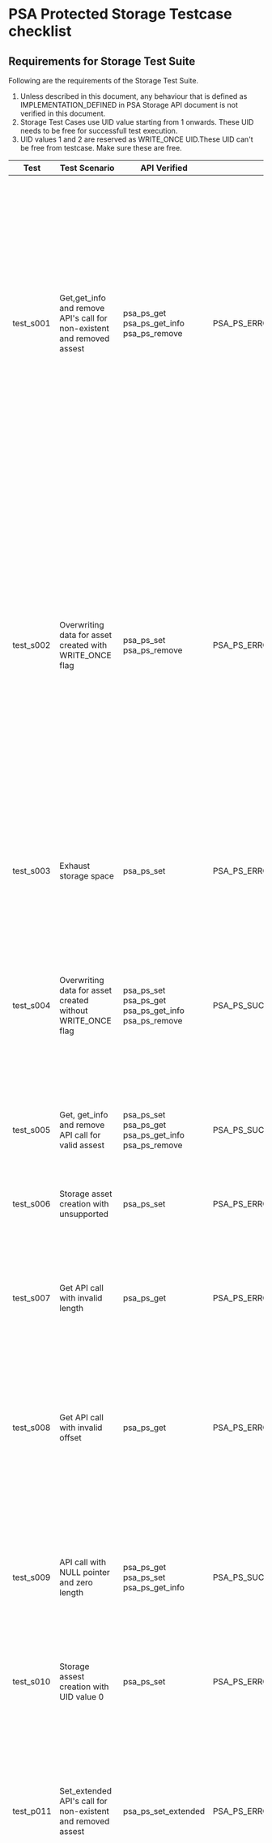 # PSA Protected Storage Testcase checklist

## Requirements for Storage Test Suite

Following are the requirements of the Storage Test Suite. <br />

1. Unless described in this document, any behaviour that is defined as IMPLEMENTATION_DEFINED in PSA Storage API document is not verified in this document.<br />
2. Storage Test Cases use UID value starting from 1 onwards. These UID needs to be free for successfull test execution.<br />
3. UID values 1 and 2 are reserved as WRITE_ONCE UID.These UID can't be free from testcase. Make sure these are free.<br />


| Test      | Test Scenario                                 | API Verified    | Return Value                                                                 | Test Algorithm                                                                                                                                                                                                                                                                                                                                                                                                                                                                                                                                                                                                                                                                                                                                                                                                                                                                                                     | UID Usage                                                                                                                                                                                        |
|-----------|--------------------------------------|------------------------------------------------------------------------------|--------------------------------------------------------------------------------------------------------------------------------------------------------------------------------------------------------------------------------------------------------------------------------------------------------------------------------------------------------------------------------------------------------------------------------------------------------------------------------------------------------------------------------------------------------------------------------------------------------------------------------------------------------------------------------------------------------------------------------------------------------------------------------------------------------------------------------------------------------------------------------------------------------------------|--------------------------------------------------------------------------|-----------------------------------------------------------------------------------------------------------------------|
| test_s001 |  Get,get_info and remove API's call for <br /> non-existent and removed assest             | psa_ps_get<br />psa_ps_get_info <br />psa_ps_remove<br /> |PSA_PS_ERROR_UID_NOT_FOUND                | 1. Call get API with UID for which no UID/Data pair is created.<br />2. Call get_info API for which no UID/Data pair is created.<br />3. Call remove API for which no UID/Data pair is created.<br />4. Set valid  UID/Data pair with uid1.<br />5. Set one more set of UID/Data pair, with different uid, than previous.<br />6. Remove the uid of step 4.<br />7. Call get API for  removed UID/data pair.<br />8. Call get_info API for  removed UID/Data pair.<br />9. Call remove API for  removed UID/Data pair.<br />10. Set valid UID/Data pair.<br />11. Call get API for different uid , then created.<br />12. Call get_info API for different uid, then created.<br />13. Call remove API for different uid, then created.<br />14. Remove the created UID/Data pair.<br />15. Remove the stray uid.<br />                                                                                                         | UID value used are 5, 6, 7                                                                                                                     |
| test_s002 | Overwriting data for asset created with<br /> WRITE_ONCE flag              | psa_ps_set<br />psa_ps_remove<br /> | PSA_PS_ERROR_WRITE_ONCE                                         | 1.  Set valid UID/data value pair , with create flag value none.<br />2. Call get and get_info API to validate the data, attributes associated with data.<br />3. Call set API again with same uid and create flag  PSA_PS_WRITE_ONCE_FLAG.<br />4. Call get and get_info API to validate the data, attributes associated with data is not changed after second set operation<br />5. Try to remove the UID/data pair.<br />6. Create new UID/data value pair, with create flag PSA_PS_WRITE_ONCE_FLAG.<br />7. Try to remove the created UID.<br />8. Call get and get_info API to validate the data, attributes associated with data.<br />9. Again call SET with same UID , create flag PSA_PS_WRITE_ONCE_FLAG but different data length.<br />10. Try to remove the UID, PSA_PS_ERROR_WRITE_ONCE error should be returned.<br />11. Call get and get_info API to validate the data, attributes associated with data.<br /> | UID value used are 1 and 2                                                                                                                                                                     |
| test_s003 | Exhaust storage space |  psa_ps_set<br />      |  PSA_PS_ERROR_INSUFFICIENT_SPACE                                                         | 1. Create UID/data pairs, with data_len 256 bytes. Do this with incrementing uid values till we have INSUFFICENT_SPACE.<br />2. Remove all the UID/data pairs created.<br />3. Repeat the steps once more, to check all previous uid are removed successfully.<br />                                                                                                                                                                                                                                                                                                                                                                                                                                                                                                                                                                                                                                                                        | UID value starts from 5 and keep on incrementing till all space is exhausted                                                                                                                    |
| test_s004 | Overwriting data for asset created without<br /> WRITE_ONCE flag                   | psa_ps_set<br />psa_ps_get<br />psa_ps_get_info<br />psa_ps_remove<br />  | PSA_PS_SUCCESS   | 1. Set a valid uid/data pair.<br />2. Validate the data using get api.<br />3. Change the data length to half of previous.<br />4. Call GET api with original data length , error should be returned and also the return buffer should be empty.<br />5. Call GET api with correct data_len and validate the data received.<br />6. Check old data cannot be accessed.<br />7. Call REMOVE api to delete the UID/data pair.<br />                                                                                                                                                                                                                                                                                                                                                                                                                                                                                      | UID value used is 5                                                                                                                                                                            |
| test_s005 | Get, get_info and remove API call for valid assest                     | psa_ps_set<br />psa_ps_get<br />psa_ps_get_info<br />psa_ps_remove<br /> | PSA_PS_SUCCESS  | 1. Set valid UID/data pair with varying uid and data_len.<br />2. Call GET api and validate the set data.<br />3. Call GET info api and validate the data attributes.<br />4. Call REMOVE api to delete the UID/data pair.<br />                                                                                                                                                                                                                                                                                                                                                                                                                                                                                                                                                                                                                                                                                      | UID value used are 4                                                                                                                           |
| test_s006 | Storage asset creation with unsupported    | psa_ps_set<br />     | PSA_PS_ERROR_FLAGS_NOT_SUPPORTED                                                        | 1.  Call the SET_INFO with minimum flag value to max flag value.<br />2. Call GET_INFO api and validae the flag value.<br />3. Remove the uid/data pair.<br />                                                                                                                                                                                                                                                                                                                                                                                                                                                                                                                                                                                                                                                                                                                                                       | UID value used is 5                                                                                                                          |
| test_s007 | Get API call with invalid length | psa_ps_get<br /> | PSA_PS_ERROR_INCORRECT_SIZE                                                            | 1. Create valid uid/data pair.<br />2. Increase the length of storage.<br />3. Try to access the old length using get api.<br />4. Try to access with valid length less than stored size.<br />5. Decrease the length of storage.<br />6. Try to access the old length.<br />7. Remove the uid.<br />                                                                                                                                                                                                                                                                                                                                                                                                                                                                                                                                           | UID value used is 5                                                                                                                       |
| test_s008 | Get API call with invalid offset          | psa_ps_get<br />      | PSA_PS_ERROR_INCORRECT_SIZE                                                      | 1. Set valid UID/data pair.<br />2. Call GET api with valid offset and offset + data_len equal to stored data size.<br />3. Call GET api with valid offset and offset + data_len less than stored data size.<br />4. Call get api with invalid offset.<br />5. Call get api with zero offset , but data len greater than data size.<br />6. Remove the uid.<br />                                                                                                                                                                                                                                                                                                                                                                                                                                                                                                                                                   | UID value used is  5 |
| test_s009 | API call with NULL pointer and zero length              | psa_ps_get<br />psa_ps_set<br />psa_ps_get_info<br /> | PSA_PS_SUCCESS                    | 1. Call the SET API with NULL pointer and data_len zero <br />2. Validate using get_info api storage should be present.<br />3. Call get API with NULL pointer.<br />4. Remove the UID.<br />5. Call get_info API to validate storage is removed.<br />6. Set storage entity with valid write_buffer , but length zero.<br />7. Call get_info API to validate storage attributes.<br />8. Call get_info api with NULL pointer and valid uid.<br />9. Remove the uid.<br />                                                                                                                                                                                                                                                                                                                                                                                                                                                                                                                                                    | UID value used is 5 <br />                                                                                                                                                                     |
| test_s010 | Storage assest creation with UID value 0 <br />            | psa_ps_set<br />  |    PSA_PS_ERROR_INVALID_ARGUMENTS<br />                | 1. Call the SET API with UID value 0.<br />2. Check that storage creation fails.<br /> | UID value used is 0 <br />                                                                                                                                                                     |
| test_p011 | Set_extended API's call for <br /> non-existent and removed assest             | psa_ps_set_extended<br />   | PSA_PS_ERROR_UID_NOT_FOUND<br />                   | 1. Call the SET Extended API when no uid present.<br />2. Create a valid storage using set. <br /> 3. Call create api with different length for existing uid.<br /> 4. Call create api to set WRITE_ONCE flag.<br /> 5. Validate data attributes are maintained.<br />6. Remove the uid.<br /> 7. Create valid storage using create api.<br /> 8. Try to change length using create api.<br /> 9. Validate storage is empty.<br /> 10. Again call create api with original parameters.<br />11. Remove the uid.<br /> 12. Check no duplicate entry present.<br />                                                                                                                                                                                                                                                                                                                                                                                                                                                                                                                                                   | UID value used is 5 <br />                                                                                                                                                                     |
| test_p012 |  Set_extended API's call <br /> with invalid offset           | psa_ps_set_extended<br />   | PSA_PS_ERROR_OFFSET_INVALID <br />                   | 1. Create a valid storage using set.<br /> 2. Set data on first half of buffer.<br /> 3. Try to set data at incorrect offset +length. <br /> 4. Try to set data at incorrect offset.<br />5. Try to set at correct offset but zero length buffer.<br />6. Try to set data at incorrect length and valid offset.<br /> 7. Overwrite the storage using set api.<br /> 8. Validate data is correctly written.<br \> 9. Call set_extended with NULL write buffer.<br /> 10. Overwrite storage using set_extended api.<br /> 11. Remove the uid.<br />                                                                                                                                                                                                                                                                                                                                                                                                                                                                                                                                                   | UID value used is 6 <br />
| test_p013 |  Create and set_extended API call for valid assest    | psa_ps_set_extended<br /> psa_ps_create      | PSA_PS_SUCCESS                                                      | 1.  Create Storage of zero length using create.<br />2. Try to set some data in the storage created.<br />3. Validate the storage attributes.<br /> 4. Remove the storage.<br /> 5. Create a valid storage with non-zero length.<br /> 6. Set data in the buffer.<br /> 7. Validate the data attributes.<br /> 8. Overwrite data using set api.<br /> 9. Validate the data.<br /> 10. Call create api for existing uid with same parameters.<br /> 11. Remove the uid.<br /> 12. Check with set_extended no duplicate uid exists.<br />                                                                                                                                                                                                                                                                                                                                                                                                                                                                                                                                                                                                                                                                                                                                                                                                                          | UID value used is 4
| test_p014 | Create and set_extended API call<br /> when API's not supported    | psa_ps_create<br />psa_ps_set_extended<br />       | PSA_PS_ERROR_NOT_SUPPORTED                                                      | Below Steps will be run only if optional API are not supported.<br />1. Create API call should fail.<br />2. Check the UID should not exist.<br /> 3. Create storage using set API.<br /> 4. Try to partially write using set_extended API.<br /> 5. Validate data is not modified.<br /> 6. Remove the uid.<br />                                                                                                                                                                                                                                                                                                                                                                                                                                                                                                                                                                                                                                                                                                                                                                                                                          | UID value used is 5
| test_p015 | Create API call with<br /> WRITE_ONCE flag    | psa_ps_create<br />              |PSA_PS_ERROR_FLAGS_NOT_SUPPORTED                                               | Below Step will be run only if optional API are supported.<br />1. Create API call with WRITE_ONCE flag should fail.<br />                                                                                                                                                                                                                                                                                                                                                                                                                                                                                                                                                                                                                                                                                                                                                                                                                          | UID value used is 5
| NA | Storage Failure  <br />            | NA<br />    | PSA_PS_ERROR_STORAGE_FAILURE <br />|    1. The failure cause will depend on the underlying <br /> platform and vary for each implementation.<br /> It is skipped in current suite  <br /> | NA <br />                                                                                                                                                                     |
| NA | Operation Failure  <br />            | NA<br />    | PSA_PS_ERROR_OPERATION_FAILED <br />|    1. The failure cause will depend on the underlying <br /> platform and vary for each implementation.<br /> It is skipped in current suite  <br /> | NA <br />                                                                                                                                                                     |
| NA | Authentication Failure <br />            | NA<br />    | PSA_PS_ERROR_AUTH_FAILED <br />|    1. The failure cause will depend on the underlying <br /> platform and vary for each implementation.<br /> It is skipped in current suite  <br /> | NA <br />                                                                                                                                                                     |
| NA | Data Corruption  <br />            | NA<br />    | PSA_PS_ERROR_DATA_CORRUPT <br />|    1. The failure cause will depend on the underlying <br /> platform and vary for each implementation.<br /> It is skipped in current suite  <br /> | NA <br />                                                                                                                                                                     |

## License
Arm PSA test suite is distributed under Apache v2.0 License.

--------------

*Copyright (c) 2019, Arm Limited and Contributors. All rights reserved.*
